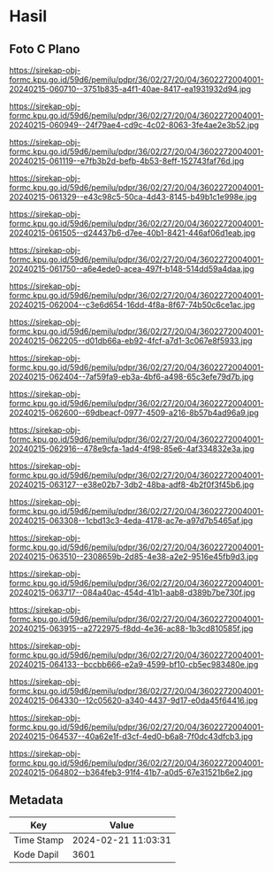 # Hasil

## Foto C Plano

https://sirekap-obj-formc.kpu.go.id/59d6/pemilu/pdpr/36/02/27/20/04/3602272004001-20240215-060710--3751b835-a4f1-40ae-8417-ea1931932d94.jpg

https://sirekap-obj-formc.kpu.go.id/59d6/pemilu/pdpr/36/02/27/20/04/3602272004001-20240215-060949--24f79ae4-cd9c-4c02-8063-3fe4ae2e3b52.jpg

https://sirekap-obj-formc.kpu.go.id/59d6/pemilu/pdpr/36/02/27/20/04/3602272004001-20240215-061119--e7fb3b2d-befb-4b53-8eff-152743faf76d.jpg

https://sirekap-obj-formc.kpu.go.id/59d6/pemilu/pdpr/36/02/27/20/04/3602272004001-20240215-061329--e43c98c5-50ca-4d43-8145-b49b1c1e998e.jpg

https://sirekap-obj-formc.kpu.go.id/59d6/pemilu/pdpr/36/02/27/20/04/3602272004001-20240215-061505--d24437b6-d7ee-40b1-8421-446af06d1eab.jpg

https://sirekap-obj-formc.kpu.go.id/59d6/pemilu/pdpr/36/02/27/20/04/3602272004001-20240215-061750--a6e4ede0-acea-497f-b148-514dd59a4daa.jpg

https://sirekap-obj-formc.kpu.go.id/59d6/pemilu/pdpr/36/02/27/20/04/3602272004001-20240215-062004--c3e6d654-16dd-4f8a-8f67-74b50c6ce1ac.jpg

https://sirekap-obj-formc.kpu.go.id/59d6/pemilu/pdpr/36/02/27/20/04/3602272004001-20240215-062205--d01db66a-eb92-4fcf-a7d1-3c067e8f5933.jpg

https://sirekap-obj-formc.kpu.go.id/59d6/pemilu/pdpr/36/02/27/20/04/3602272004001-20240215-062404--7af59fa9-eb3a-4bf6-a498-65c3efe79d7b.jpg

https://sirekap-obj-formc.kpu.go.id/59d6/pemilu/pdpr/36/02/27/20/04/3602272004001-20240215-062600--69dbeacf-0977-4509-a216-8b57b4ad96a9.jpg

https://sirekap-obj-formc.kpu.go.id/59d6/pemilu/pdpr/36/02/27/20/04/3602272004001-20240215-062916--478e9cfa-1ad4-4f98-85e6-4af334832e3a.jpg

https://sirekap-obj-formc.kpu.go.id/59d6/pemilu/pdpr/36/02/27/20/04/3602272004001-20240215-063127--e38e02b7-3db2-48ba-adf8-4b2f0f3f45b6.jpg

https://sirekap-obj-formc.kpu.go.id/59d6/pemilu/pdpr/36/02/27/20/04/3602272004001-20240215-063308--1cbd13c3-4eda-4178-ac7e-a97d7b5465af.jpg

https://sirekap-obj-formc.kpu.go.id/59d6/pemilu/pdpr/36/02/27/20/04/3602272004001-20240215-063510--2308659b-2d85-4e38-a2e2-9516e45fb9d3.jpg

https://sirekap-obj-formc.kpu.go.id/59d6/pemilu/pdpr/36/02/27/20/04/3602272004001-20240215-063717--084a40ac-454d-41b1-aab8-d389b7be730f.jpg

https://sirekap-obj-formc.kpu.go.id/59d6/pemilu/pdpr/36/02/27/20/04/3602272004001-20240215-063915--a2722975-f8dd-4e36-ac88-1b3cd810585f.jpg

https://sirekap-obj-formc.kpu.go.id/59d6/pemilu/pdpr/36/02/27/20/04/3602272004001-20240215-064133--bccbb666-e2a9-4599-bf10-cb5ec983480e.jpg

https://sirekap-obj-formc.kpu.go.id/59d6/pemilu/pdpr/36/02/27/20/04/3602272004001-20240215-064330--12c05620-a340-4437-9d17-e0da45f64416.jpg

https://sirekap-obj-formc.kpu.go.id/59d6/pemilu/pdpr/36/02/27/20/04/3602272004001-20240215-064537--40a62e1f-d3cf-4ed0-b6a8-7f0dc43dfcb3.jpg

https://sirekap-obj-formc.kpu.go.id/59d6/pemilu/pdpr/36/02/27/20/04/3602272004001-20240215-064802--b364feb3-91f4-41b7-a0d5-67e31521b6e2.jpg


## Metadata

| Key        | Value               |
| ---------- | ------------------- |
| Time Stamp | 2024-02-21 11:03:31 |
| Kode Dapil | 3601                |




